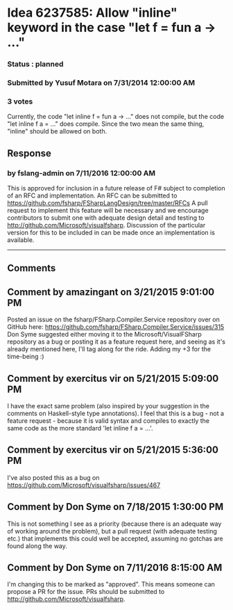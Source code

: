 # Idea 6237585: Allow "inline" keyword in the case "let f = fun a -> ..." #

### Status : planned

### Submitted by Yusuf Motara on 7/31/2014 12:00:00 AM

### 3 votes

Currently, the code "let inline f = fun a -> ..." does not compile, but the code "let inline f a = ..." does compile. Since the two mean the same thing, "inline" should be allowed on both.



## Response 
### by fslang-admin on 7/11/2016 12:00:00 AM

This is approved for inclusion in a future release of F# subject to completion of an RFC and implementation.
An RFC can be submitted to https://github.com/fsharp/FSharpLangDesign/tree/master/RFCs
A pull request to implement this feature will be necessary and we encourage contributors to submit one with adequate design detail and testing to http://github.com/Microsoft/visualfsharp.
Discussion of the particular version for this to be included in can be made once an implementation is available.

------------------------
## Comments


## Comment by amazingant on 3/21/2015 9:01:00 PM
Posted an issue on the fsharp/FSharp.Compiler.Service repository over on GitHub here:
https://github.com/fsharp/FSharp.Compiler.Service/issues/315
Don Syme suggested either moving it to the Microsoft/VisualFSharp repository as a bug or posting it as a feature request here, and seeing as it's already mentioned here, I'll tag along for the ride.
Adding my +3 for the time-being :)


## Comment by exercitus vir on 5/21/2015 5:09:00 PM
I have the exact same problem (also inspired by your suggestion in the comments on Haskell-style type annotations).
I feel that this is a bug - not a feature request - because it is valid syntax and compiles to exactly the same code as the more standard 'let inline f a = ...'.


## Comment by exercitus vir on 5/21/2015 5:36:00 PM
I've also posted this as a bug on https://github.com/Microsoft/visualfsharp/issues/467


## Comment by Don Syme on 7/18/2015 1:30:00 PM
This is not something I see as a priority (because there is an adequate way of working around the problem), but a pull request (with adequate testing etc.) that implements this could well be accepted, assuming no gotchas are found along the way.


## Comment by Don Syme on 7/11/2016 8:15:00 AM
I'm changing this to be marked as "approved". This means someone can propose a PR for the issue. PRs should be submitted to http://github.com/Microsoft/visualfsharp.

